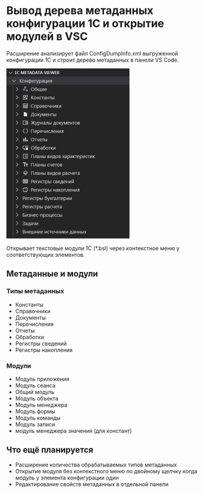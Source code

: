 # Вывод дерева метаданных конфигурации 1С и открытие модулей в VSC

Расширение анализирует файл ConfigDumpInfo.xml выгруженной конфигурации 1С и строит дерево метаданных в панели VS Code.

![Скриншот дерева метаданных](/resources/screenshot.png)

Открывает текстовые модули 1С (*.bsl) через контекстное меню у соответствующих элементов.

## Метаданные и модули

### Типы метаданных

* Константы
* Справочники
* Документы
* Перечисления
* Отчеты
* Обработки
* Регистры сведений
* Регистры накопления

### Модули

* Модуль приложения
* Модуль сеанса
* Общий модуль
* Модуль объекта
* Модуль менеджера
* Модуль формы
* Модуль команды
* Модуль записи
* модуль менеджера значения (для констант)

## Что ещё планируется

* Расширение количества обрабатываемых типов метаданных
* Открытие модуля без контекстного меню по двойному щелчку когда модуль у элемента конфигурации один
* Редактирование свойств метаданных в отдельной панели